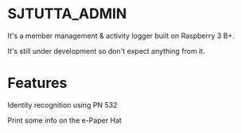 # SJTUTTA_ADMIN
It's a member management & activity logger built on Raspberry 3 B+.

It's still under development so don't expect anything from it.

# Features
Identity recognition using PN 532

Print some info on the e-Paper Hat